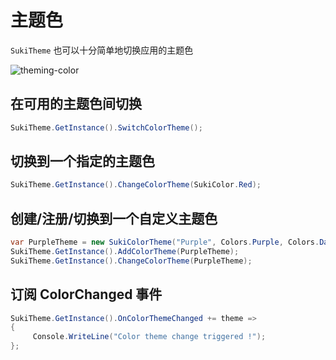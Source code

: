 # 主题色

`SukiTheme` 也可以十分简单地切换应用的主题色

<img src="https://i.ibb.co/ykzPqVY/theming-color.gif" alt="theming-color">

## 在可用的主题色间切换

```csharp
SukiTheme.GetInstance().SwitchColorTheme();
```

## 切换到一个指定的主题色

```csharp
SukiTheme.GetInstance().ChangeColorTheme(SukiColor.Red);
```

## 创建/注册/切换到一个自定义主题色

```csharp
var PurpleTheme = new SukiColorTheme("Purple", Colors.Purple, Colors.DarkBlue);
SukiTheme.GetInstance().AddColorTheme(PurpleTheme);
SukiTheme.GetInstance().ChangeColorTheme(PurpleTheme);
```

## 订阅 ColorChanged 事件

```csharp
SukiTheme.GetInstance().OnColorThemeChanged += theme =>
{
     Console.WriteLine("Color theme change triggered !");
};
```